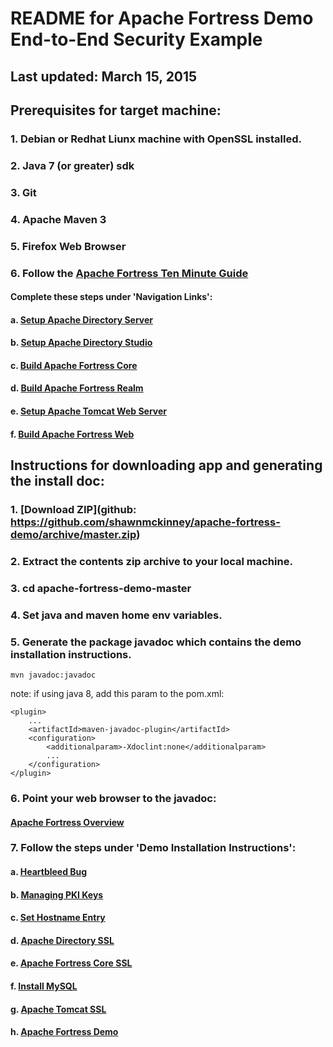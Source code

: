 # README for Apache Fortress Demo End-to-End Security Example

## Last updated: March 15, 2015

## Prerequisites for target machine:
### 1. Debian or Redhat Liunx machine with OpenSSL installed.

### 2. Java 7 (or greater) sdk

### 3. Git

### 4. Apache Maven 3

### 5. Firefox Web Browser

### 6. Follow the [Apache Fortress Ten Minute Guide](http://symas.com/javadocs/apache-fortress-core/org/apache/directory/fortress/core/doc-files/ten-minute-guide.html)
#### Complete these steps under 'Navigation Links':
#### a. [Setup Apache Directory Server](http://symas.com/javadocs/apache-fortress-core/org/apache/directory/fortress/core/doc-files/apache-directory-server.html)
#### b. [Setup Apache Directory Studio](http://symas.com/javadocs/apache-fortress-core/org/apache/directory/fortress/core/doc-files/apache-directory-studio.html)
#### c. [Build Apache Fortress Core](http://symas.com/javadocs/apac1he-fortress-core/org/apache/directory/fortress/core/doc-files/apache-fortress-core.html)
#### d. [Build Apache Fortress Realm](http://symas.com/javadocs/apache-fortress-core/org/apache/directory/fortress/core/doc-files/apache-fortress-realm.html)
#### e. [Setup Apache Tomcat Web Server](http://symas.com/javadocs/apache-fortress-core/org/apache/directory/fortress/core/doc-files/apache-tomcat.html)
#### f. [Build Apache Fortress Web](http://symas.com/javadocs/apache-fortress-core/org/apache/directory/fortress/core/doc-files/apache-fortress-web.html)

## Instructions for downloading app and generating the install doc:

### 1. [Download ZIP](github: https://github.com/shawnmckinney/apache-fortress-demo/archive/master.zip)

### 2. Extract the contents zip archive to your local machine.

### 3. cd apache-fortress-demo-master

### 4. Set java and maven home env variables.

### 5. Generate the package javadoc which contains the demo installation instructions.
````
mvn javadoc:javadoc
````

note: if using java 8, add this param to the pom.xml:
````
<plugin>
    ...
    <artifactId>maven-javadoc-plugin</artifactId>
    <configuration>
        <additionalparam>-Xdoclint:none</additionalparam>
        ...
    </configuration>
</plugin>
````

### 6. Point your web browser to the javadoc:
#### [Apache Fortress Overview](target/site/apidocs/overview-summary.html)

### 7. Follow the steps under 'Demo Installation Instructions':
#### a. [Heartbleed Bug](target/site/apidocs/doc-files/opensslheartbleed.html)
#### b. [Managing PKI Keys](target/site/apidocs/doc-files/keys.html)
#### c. [Set Hostname Entry](target/site/apidocs/doc-files/hosts.html)
#### d. [Apache Directory SSL](target/site/apidocs/doc-files/apache-directory-ssl.html)
#### e. [Apache Fortress Core SSL](target/site/apidocs/doc-files/apache-fortress-core-ssl.html)
#### f. [Install MySQL](target/site/apidocs/doc-files/mysql.html)
#### g. [Apache Tomcat SSL](target/site/apidocs/doc-files/apache-tomcat-ssl.html)
#### h. [Apache Fortress Demo](target/site/apidocs/doc-files/apache-fortress-demo.html)